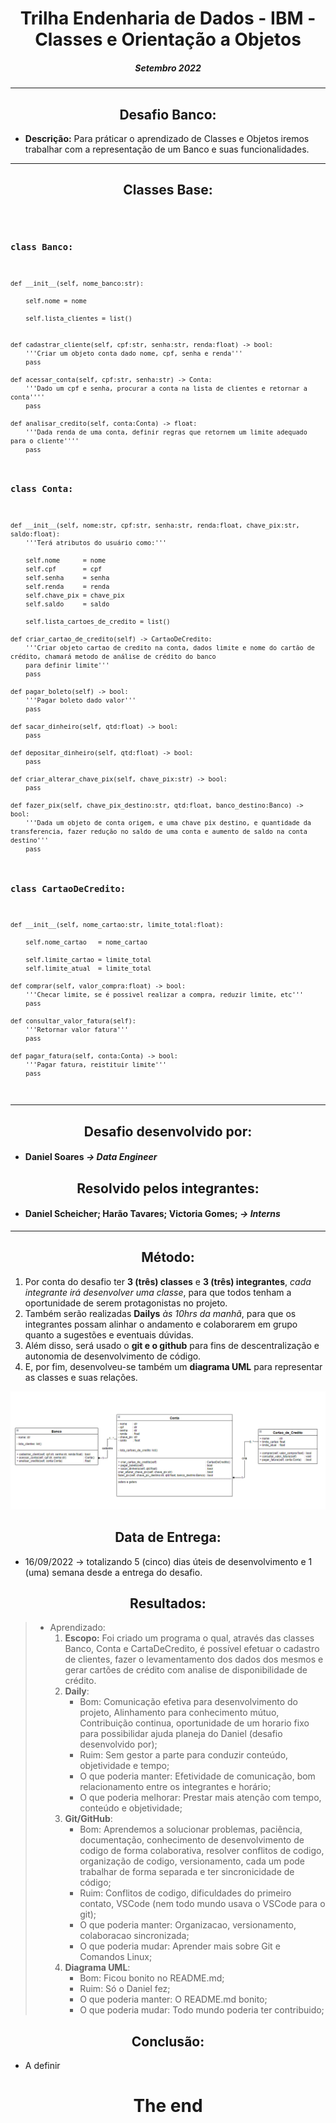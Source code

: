 # <b><center>Trilha Endenharia de Dados - IBM - Classes e Orientação a Objetos</b>
##### <center>  Setembro 2022

***


## <b><center> Desafio Banco:</b>
* **Descrição:** Para práticar o aprendizado de Classes e Objetos iremos trabalhar com a representação de um Banco e suas funcionalidades.


***


## <center> <b>Classes Base:</b>

<code>

### <b>class Banco:</b>
    def __init__(self, nome_banco:str):

        self.nome = nome

        self.lista_clientes = list()

    
    def cadastrar_cliente(self, cpf:str, senha:str, renda:float) -> bool:
        '''Criar um objeto conta dado nome, cpf, senha e renda'''
        pass

    def acessar_conta(self, cpf:str, senha:str) -> Conta:
        '''Dado um cpf e senha, procurar a conta na lista de clientes e retornar a conta''''
        pass

    def analisar_credito(self, conta:Conta) -> float:
        '''Dada renda de uma conta, definir regras que retornem um limite adequado para o cliente''''
        pass




### <b>class Conta:</b>

    def __init__(self, nome:str, cpf:str, senha:str, renda:float, chave_pix:str, saldo:float):
        '''Terá atributos do usuário como:'''

        self.nome      = nome
        self.cpf       = cpf
        self.senha     = senha
        self.renda     = renda
        self.chave_pix = chave_pix
        self.saldo     = saldo
        
        self.lista_cartoes_de_credito = list()

    def criar_cartao_de_credito(self) -> CartaoDeCredito:
        '''Criar objeto cartao de credito na conta, dados limite e nome do cartão de crédito, chamará metodo de análise de crédito do banco
        para definir limite'''
        pass
    
    def pagar_boleto(self) -> bool:
        '''Pagar boleto dado valor'''
        pass
    
    def sacar_dinheiro(self, qtd:float) -> bool:
        pass 

    def depositar_dinheiro(self, qtd:float) -> bool:
        pass

    def criar_alterar_chave_pix(self, chave_pix:str) -> bool:
        pass

    def fazer_pix(self, chave_pix_destino:str, qtd:float, banco_destino:Banco) -> bool:
        '''Dada um objeto de conta origem, e uma chave pix destino, e quantidade da transferencia, fazer redução no saldo de uma conta e aumento de saldo na conta destino'''
        pass    
    


### <b>class CartaoDeCredito:</b>

    def __init__(self, nome_cartao:str, limite_total:float):

        self.nome_cartao   = nome_cartao
        
        self.limite_cartao = limite_total
        self.limite_atual  = limite_total

    def comprar(self, valor_compra:float) -> bool:
        '''Checar limite, se é possivel realizar a compra, reduzir limite, etc'''
        pass
    
    def consultar_valor_fatura(self):
        '''Retornar valor fatura'''
        pass

    def pagar_fatura(self, conta:Conta) -> bool:
        '''Pagar fatura, reistituir limite'''
        pass
    
</code>

***

## <center> **Desafio desenvolvido por:**
* #### Daniel Soares <i>-> Data Engineer</i>

## <center><b>Resolvido pelos integrantes:</b>
* #### Daniel Scheicher; Harão Tavares; Victoria Gomes; <i>-> Interns</i>

---

## <center> **Método:**
1. Por conta do desafio ter **3 (três) classes** e **3 (três) integrantes**, *cada integrante irá desenvolver uma classe*, para que todos tenham a oportunidade de serem protagonistas no projeto.
2. Também serão realizadas **Dailys** *às 10hrs da manhã*, para que os integrantes possam alinhar o andamento e colaborarem em grupo quanto a sugestões e eventuais dúvidas.
3. Além disso, será usado o **git e o github** para fins de descentralização e autonomia de desenvolvimento de código.
4. E, por fim, desenvolveu-se também um **diagrama UML** para representar as classes e suas relações.

![UML Diagram](Images/13_09_22-Diagrama-UML.png)

## <center>**Data de Entrega:**
* 16/09/2022  ->  totalizando 5 (cinco) dias úteis de desenvolvimento e 1 (uma) semana desde a entrega do desafio.

## <center>**Resultados:**
> * Aprendizado:
    <ol>
        <li>**Escopo:** Foi criado um programa o qual, através das classes Banco, Conta e CartaDeCredito, é possível efetuar o cadastro de clientes, fazer o levamentamento dos dados dos mesmos e gerar cartões de crédito com analise de disponibilidade de crédito.<br></li>
        <li>**Daily**: 
            <ul>
                <li>
                    Bom: Comunicação efetiva para desenvolvimento do projeto, Alinhamento para conhecimento mútuo, Contribuição continua, oportunidade de um horario fixo para possibilidar ajuda planeja do Daniel (desafio desenvolvido por);
                </li>
                <li> 
                    Ruim: Sem gestor a parte para conduzir conteúdo, objetividade e tempo;
                </li>
                <li>
                    O que poderia manter: Efetividade de comunicação, bom relacionamento entre os integrantes e horário;
                </li>
                <li>
                    O que poderia melhorar: Prestar mais atenção com tempo, conteúdo e objetividade;
                </li>
            </ul>
        </li>
        <li>**Git/GitHub**:
            <ul>
                <li>
                    Bom: Aprendemos a solucionar problemas, paciência, documentação, conhecimento de desenvolvimento de codigo de forma colaborativa, resolver conflitos de codigo, organização de codigo, versionamento, cada um pode trabalhar de forma separada e ter sincronicidade de código;
                </li>
                <li> 
                    Ruim: Conflitos de codigo, dificuldades do primeiro contato, VSCode (nem todo mundo usava o VSCode para o git);
                </li>
                <li>
                    O que poderia manter: Organizacao, versionamento, colaboracao sincronizada;
                </li>
                <li>
                    O que poderia mudar: Aprender mais sobre Git e Comandos Linux;
                </li>
            </ul>
        </li>
        <li>**Diagrama UML**: 
            <ul>
                <li>
                    Bom: Ficou bonito no README.md;
                </li>
                <li> 
                    Ruim: Só o Daniel fez;
                </li>
                <li>
                    O que poderia manter: O README.md bonito;
                </li>
                <li>
                    O que poderia mudar: Todo mundo poderia ter contribuido;<br>
                </li>
            </ul>
        </li>
    </ol>



## <center>**Conclusão:**
* A definir

#  <b><center>The end</center></b>
